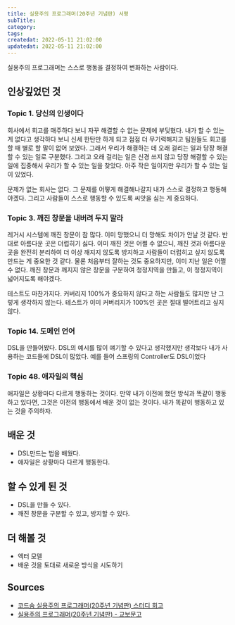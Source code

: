 ```yaml
---
title: 실용주의 프로그래머(20주년 기념판) 서평
subTitle:
category:
tags:
createdat: 2022-05-11 21:02:00
updatedat: 2022-05-11 21:02:00
---
```


실용주의 프로그래머는 스스로 행동을 결정하여 변화하는 사람이다.

## 인상깊었던 것

### Topic 1. 당신의 인생이다

회사에서 회고를 매주하다 보니 자꾸 해결할 수 없는 문제에 부딪혔다. 내가 할 수
있는 게 없다고 생각하다 보니 신세 한탄만 하게 되고 점점 더 무기력해지고 팀원들도
회고를 할 때 별로 할 말이 없어 보였다.
그래서 우리가 해결하는 데 오래 걸리는 일과 당장 해결할 수 있는 일로 구분했다.
그리고 오래 걸리는 일은 신경 쓰지 않고 당장 해결할 수 있는 일에 집중해서 우리가 할
수 있는 일을 찾았다. 아주 작은 일이지만 우리가 할 수 있는 일이 있었다.  

문제가 없는 회사는 없다. 그 문제를 어떻게 해결해나갈지 내가 스스로 결정하고
행동해야겠다. 그리고 사람들이 스스로 행동할 수 있도록 씨앗을 심는 게 중요하다.

### Topic 3. 깨진 창문을 내버려 두지 말라

레거시 시스템에 깨진 창문이 참 많다. 이미 망했으니 더 망해도 차이가 안날 것
같다. 반대로 아름다운 곳은 더럽히기 싫다. 이미 깨진 것은 어쩔 수 없으니, 깨진
것과 아름다운 곳을 완전히 분리하여 더 이상 깨지지 않도록 방지하고 사람들이
더럽히고 싶지 않도록 만드는 게 중요한 것 같다. 물론 처음부터 잘하는 것도
중요하지만, 이미 지난 일은 어쩔 수 없다. 깨진 창문과 깨지지 않은 창문을 구분하여
청정지역을 만들고, 이 청정지역이 넓어지도록 해야겠다.  

테스트도 마찬가지다. 커버리지 100%가 중요하지 않다고 하는 사람들도 많지만 난
그렇게 생각하지 않는다. 테스트가 이미 커버리지가 100%인 곳은 절대 떨어트리고
싶지 않다.

### Topic 14. 도메인 언어

DSL을 만들어봤다. DSL의 예시를 많이 얘기할 수 있다고 생각했지만 생각보다 내가
사용하는 코드들에 DSL이 많았다. 예를 들어 스프링의 Controller도 DSL이었다

### Topic 48. 애자일의 핵심

애자일은 상황마다 다르게 행동하는 것이다. 만약 내가 이전에 했던 방식과 똑같이
행동하고 있다면, 그것은 이전의 행동에서 배운 것이 없는 것이다. 내가 똑같이
행동하고 있는 것을 주의하자.

## 배운 것

* DSL만드는 법을 배웠다.
* 애자일은 상황마다 다르게 행동한다.

## 할 수 있게 된 것

* DSL을 만들 수 있다.
* 깨진 창문을 구분할 수 있고, 방지할 수 있다.

## 더 해볼 것

* 엑터 모델
* 배운 것을 토대로 새로운 방식을 시도하기

## Sources

* [코드숨 실용주의 프로그래머(20주년 기념판) 스터디 회고](https://hannut91.github.io/retrospective/codesoom/programtic-programmer)
* [실용주의 프로그래머(20주년 기념판) -
  교보문고](http://www.kyobobook.co.kr/product/detailViewKor.laf?ejkGb=KOR&mallGb=KOR&barcode=9788966263363&orderClick=LEA&Kc=)
